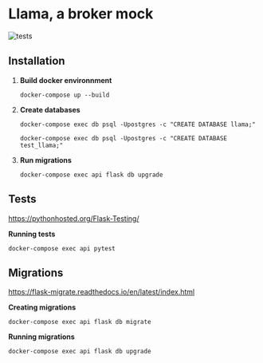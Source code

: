 # Llama, a broker mock

![tests](https://github.com/SamuelPerron/Llama/actions/workflows/tests.yml/badge.svg)

## Installation
1. **Build docker environnment**

    `docker-compose up --build`
2. **Create databases** 

    `docker-compose exec db psql -Upostgres -c "CREATE DATABASE llama;"`
    
    `docker-compose exec db psql -Upostgres -c "CREATE DATABASE test_llama;"`
3. **Run migrations**

    `docker-compose exec api flask db upgrade`

## Tests
https://pythonhosted.org/Flask-Testing/

**Running tests**

`docker-compose exec api pytest`

## Migrations
https://flask-migrate.readthedocs.io/en/latest/index.html

**Creating migrations**

`docker-compose exec api flask db migrate`

**Running migrations**

`docker-compose exec api flask db upgrade`